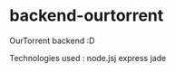 backend-ourtorrent
==================

OurTorrent backend :D 

Technologies used : 
node.jsj
express 
jade 

